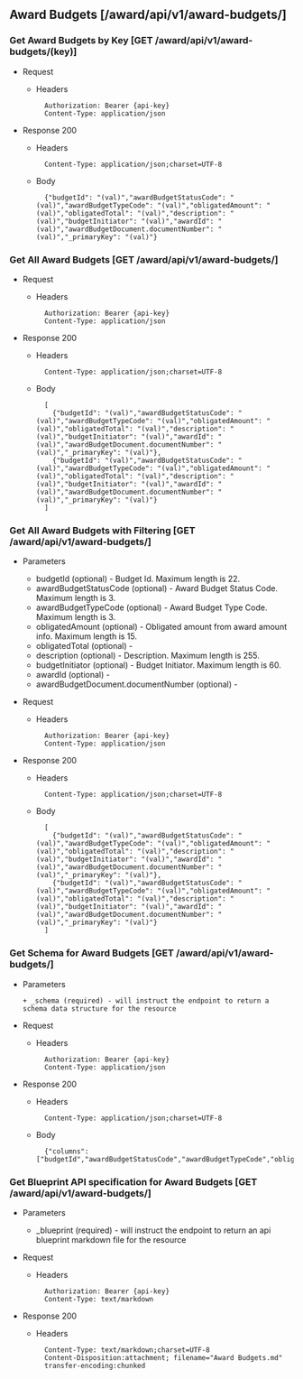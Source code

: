 ## Award Budgets [/award/api/v1/award-budgets/]

### Get Award Budgets by Key [GET /award/api/v1/award-budgets/(key)]
	 
+ Request

    + Headers

            Authorization: Bearer {api-key}
            Content-Type: application/json

+ Response 200
    + Headers

            Content-Type: application/json;charset=UTF-8

    + Body
    
            {"budgetId": "(val)","awardBudgetStatusCode": "(val)","awardBudgetTypeCode": "(val)","obligatedAmount": "(val)","obligatedTotal": "(val)","description": "(val)","budgetInitiator": "(val)","awardId": "(val)","awardBudgetDocument.documentNumber": "(val)","_primaryKey": "(val)"}

### Get All Award Budgets [GET /award/api/v1/award-budgets/]
	 
+ Request

    + Headers

            Authorization: Bearer {api-key}
            Content-Type: application/json

+ Response 200
    + Headers

            Content-Type: application/json;charset=UTF-8

    + Body
    
            [
              {"budgetId": "(val)","awardBudgetStatusCode": "(val)","awardBudgetTypeCode": "(val)","obligatedAmount": "(val)","obligatedTotal": "(val)","description": "(val)","budgetInitiator": "(val)","awardId": "(val)","awardBudgetDocument.documentNumber": "(val)","_primaryKey": "(val)"},
              {"budgetId": "(val)","awardBudgetStatusCode": "(val)","awardBudgetTypeCode": "(val)","obligatedAmount": "(val)","obligatedTotal": "(val)","description": "(val)","budgetInitiator": "(val)","awardId": "(val)","awardBudgetDocument.documentNumber": "(val)","_primaryKey": "(val)"}
            ]

### Get All Award Budgets with Filtering [GET /award/api/v1/award-budgets/]
    
+ Parameters

    + budgetId (optional) - Budget Id. Maximum length is 22.
    + awardBudgetStatusCode (optional) - Award Budget Status Code. Maximum length is 3.
    + awardBudgetTypeCode (optional) - Award Budget Type Code. Maximum length is 3.
    + obligatedAmount (optional) - Obligated amount from award amount info. Maximum length is 15.
    + obligatedTotal (optional) - 
    + description (optional) - Description. Maximum length is 255.
    + budgetInitiator (optional) - Budget Initiator. Maximum length is 60.
    + awardId (optional) - 
    + awardBudgetDocument.documentNumber (optional) - 

            
+ Request

    + Headers

            Authorization: Bearer {api-key}
            Content-Type: application/json 

+ Response 200
    + Headers

            Content-Type: application/json;charset=UTF-8

    + Body
    
            [
              {"budgetId": "(val)","awardBudgetStatusCode": "(val)","awardBudgetTypeCode": "(val)","obligatedAmount": "(val)","obligatedTotal": "(val)","description": "(val)","budgetInitiator": "(val)","awardId": "(val)","awardBudgetDocument.documentNumber": "(val)","_primaryKey": "(val)"},
              {"budgetId": "(val)","awardBudgetStatusCode": "(val)","awardBudgetTypeCode": "(val)","obligatedAmount": "(val)","obligatedTotal": "(val)","description": "(val)","budgetInitiator": "(val)","awardId": "(val)","awardBudgetDocument.documentNumber": "(val)","_primaryKey": "(val)"}
            ]
			
### Get Schema for Award Budgets [GET /award/api/v1/award-budgets/]
	                                          
+ Parameters

      + _schema (required) - will instruct the endpoint to return a schema data structure for the resource
      
+ Request

    + Headers

            Authorization: Bearer {api-key}
            Content-Type: application/json

+ Response 200
    + Headers

            Content-Type: application/json;charset=UTF-8

    + Body
    
            {"columns":["budgetId","awardBudgetStatusCode","awardBudgetTypeCode","obligatedAmount","obligatedTotal","description","budgetInitiator","awardId","awardBudgetDocument.documentNumber"],"primaryKey":"budgetId"}
		
### Get Blueprint API specification for Award Budgets [GET /award/api/v1/award-budgets/]
	 
+ Parameters

     + _blueprint (required) - will instruct the endpoint to return an api blueprint markdown file for the resource
                 
+ Request

    + Headers

            Authorization: Bearer {api-key}
            Content-Type: text/markdown

+ Response 200
    + Headers

            Content-Type: text/markdown;charset=UTF-8
            Content-Disposition:attachment; filename="Award Budgets.md"
            transfer-encoding:chunked

